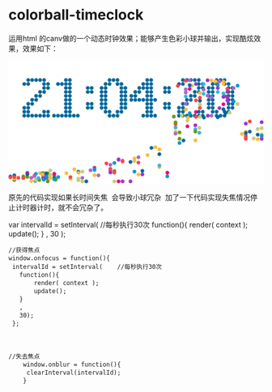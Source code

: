 # colorball-timeclock

运用html 的canv做的一个动态时钟效果；能够产生色彩小球并输出，实现酷炫效果，效果如下：

![Alt text](https://github.com/luomaochen/colorball-timeclock/raw/master/Screenshots/1.png)




原先的代码实现如果长时间失焦  会导致小球冗杂  加了一下代码实现失焦情况停止计时器计时，就不会冗杂了。

var intervalId = setInterval(    //每秒执行30次
  	 function(){
       render( context );
       update();
   		}
  	 ,
  	 30
	);
 
	//获得焦点
	window.onfocus = function(){
  	 intervalId = setInterval(    //每秒执行30次
       function(){
           render( context );
           update();
       }
       ,
       30);
     };
 
 
 
	//失去焦点
	    window.onblur = function(){
  		 clearInterval(intervalId);
		}

